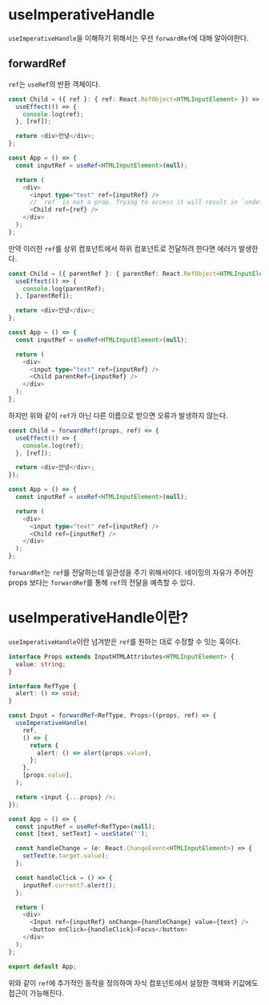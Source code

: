 # useImperativeHandle

`useImperativeHandle`을 이해하기 위해서는 우선 `forwardRef`에 대해 알아야한다.

## forwardRef

`ref`는 `useRef`의 반환 객체이다.

```ts
const Child = ({ ref }: { ref: React.RefObject<HTMLInputElement> }) => {
  useEffect(() => {
    console.log(ref);
  }, [ref]);

  return <div>안녕</div>;
};

const App = () => {
  const inputRef = useRef<HTMLInputElement>(null);

  return (
    <div>
      <input type="text" ref={inputRef} />
      // `ref` is not a prop. Trying to access it will result in `undefined` being returned.
      <Child ref={ref} />
    </div>
  );
};
```

만약 이러한 `ref`를 상위 컴포넌트에서 하위 컴포넌트로 전달하려 한다면 에러가 발생한다.

```ts
const Child = ({ parentRef }: { parentRef: React.RefObject<HTMLInputElement> }) => {
  useEffect(() => {
    console.log(parentRef);
  }, [parentRef]);

  return <div>안녕</div>;
};

const App = () => {
  const inputRef = useRef<HTMLInputElement>(null);

  return (
    <div>
      <input type="text" ref={inputRef} />
      <Child parentRef={inputRef} />
    </div>
  );
};
```

하지만 위와 같이 `ref`가 아닌 다른 이름으로 받으면 오류가 발생하지 않는다.

```ts
const Child = forwardRef((props, ref) => {
  useEffect(() => {
    console.log(ref);
  }, [ref]);

  return <div>안녕</div>;
});

const App = () => {
  const inputRef = useRef<HTMLInputElement>(null);

  return (
    <div>
      <input type="text" ref={inputRef} />
      <Child ref={inputRef} />
    </div>
  );
};
```

`forwardRef`는 `ref`를 전달하는데 일관성을 주기 위해서이다. 네이밍의 자유가 주어진 props 보다는 `forwardRef`를 통해 `ref`의 전달을 예측할 수 있다.

# useImperativeHandle이란?

`useImperativeHandle`이란 넘겨받은 `ref`를 원하는 대로 수정할 수 잇는 훅이다.

```ts
interface Props extends InputHTMLAttributes<HTMLInputElement> {
  value: string;
}

interface RefType {
  alert: () => void;
}

const Input = forwardRef<RefType, Props>((props, ref) => {
  useImperativeHandle(
    ref,
    () => {
      return {
        alert: () => alert(props.value),
      };
    },
    [props.value],
  );

  return <input {...props} />;
});

const App = () => {
  const inputRef = useRef<RefType>(null);
  const [text, setText] = useState('');

  const handleChange = (e: React.ChangeEvent<HTMLInputElement>) => {
    setText(e.target.value);
  };

  const handleClick = () => {
    inputRef.current?.alert();
  };

  return (
    <div>
      <Input ref={inputRef} onChange={handleChange} value={text} />
      <button onClick={handleClick}>Focus</button>
    </div>
  );
};

export default App;
```

위와 같이 `ref`에 추가적인 동작을 정의하여 자식 컴포넌트에서 설정한 객체와 키값에도 접근이 가능해진다.

